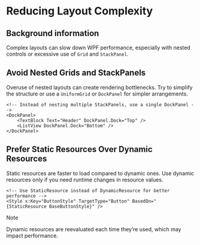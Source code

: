 # Reducing Layout Complexity

## Background information

Complex layouts can slow down WPF performance, especially with nested controls or excessive use of `Grid` and `StackPanel`.

## Avoid Nested Grids and StackPanels

Overuse of nested layouts can create rendering bottlenecks. Try to simplify the structure or use a `UniformGrid` or `DockPanel` for simpler arrangements.

```xaml
<!-- Instead of nesting multiple StackPanels, use a single DockPanel -->
<DockPanel>
    <TextBlock Text="Header" DockPanel.Dock="Top" />
    <ListView DockPanel.Dock="Bottom" />
</DockPanel>
```

## Prefer Static Resources Over Dynamic Resources

Static resources are faster to load compared to dynamic ones. Use dynamic resources only if you need runtime changes in resource values.

```xaml
<!-- Use StaticResource instead of DynamicResource for better performance -->
<Style x:Key="ButtonStyle" TargetType="Button" BasedOn="{StaticResource BaseButtonStyle}" />
```

> [!NOTE]
> Dynamic resources are reevaluated each time they’re used, which may impact performance.
